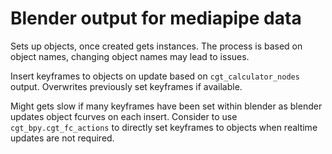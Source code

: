 # Blender output for mediapipe data


Sets up objects, once created gets instances.
The process is based on object names, changing object names may lead to issues.

Insert keyframes to objects on update based on `cgt_calculator_nodes` output.
Overwrites previously set keyframes if available.

Might gets slow if many keyframes have been set within blender as blender updates object fcurves on each insert.
Consider to use `cgt_bpy.cgt_fc_actions` to directly set keyframes to objects when realtime updates are not required.